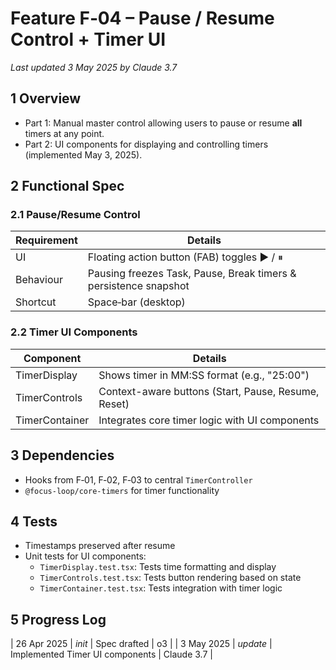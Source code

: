 # Feature F‑04 – Pause / Resume Control + Timer UI
*Last updated 3 May 2025 by Claude 3.7*

## 1 Overview
- Part 1: Manual master control allowing users to pause or resume **all** timers at any point.
- Part 2: UI components for displaying and controlling timers (implemented May 3, 2025).

## 2 Functional Spec
### 2.1 Pause/Resume Control
| Requirement | Details |
|-------------|---------|
| UI | Floating action button (FAB) toggles ▶︎ / ⏸ |
| Behaviour | Pausing freezes Task, Pause, Break timers & persistence snapshot |
| Shortcut | Space‑bar (desktop) |

### 2.2 Timer UI Components
| Component | Details |
|-------------|---------|
| TimerDisplay | Shows timer in MM:SS format (e.g., "25:00") |
| TimerControls | Context-aware buttons (Start, Pause, Resume, Reset) |
| TimerContainer | Integrates core timer logic with UI components |

## 3 Dependencies
- Hooks from F‑01, F‑02, F‑03 to central `TimerController`
- `@focus-loop/core-timers` for timer functionality

## 4 Tests
- Timestamps preserved after resume
- Unit tests for UI components:
  - `TimerDisplay.test.tsx`: Tests time formatting and display
  - `TimerControls.test.tsx`: Tests button rendering based on state
  - `TimerContainer.test.tsx`: Tests integration with timer logic

## 5 Progress Log
| 26 Apr 2025 | *init* | Spec drafted | o3 |
| 3 May 2025 | *update* | Implemented Timer UI components | Claude 3.7 |

